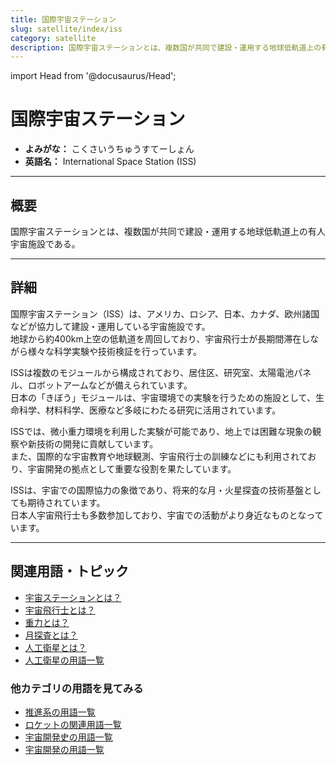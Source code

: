 ```yaml
---
title: 国際宇宙ステーション
slug: satellite/index/iss
category: satellite
description: 国際宇宙ステーションとは、複数国が共同で建設・運用する地球低軌道上の有人宇宙施設である。
---
```


import Head from '@docusaurus/Head';

<Head>
  <script type="application/ld+json">
    {`{
      "@context": "https://schema.org",
      "@type": "DefinedTerm",
      "name": "国際宇宙ステーション",
      "inDefinedTermSet": "https://www.space-portal.org",
      "termCode": "satellite/index/iss",
      "description": "国際宇宙ステーションとは、複数国が共同で建設・運用する地球低軌道上の有人宇宙施設である。",
      "url": "https://www.space-portal.org/docs/satellite/index/iss"
    }`}
  </script>
</Head>

# 国際宇宙ステーション

- **よみがな：** こくさいうちゅうすてーしょん  
- **英語名：** International Space Station (ISS)  

---

## 概要

国際宇宙ステーションとは、複数国が共同で建設・運用する地球低軌道上の有人宇宙施設である。

---

## 詳細

国際宇宙ステーション（ISS）は、アメリカ、ロシア、日本、カナダ、欧州諸国などが協力して建設・運用している宇宙施設です。  
地球から約400km上空の低軌道を周回しており、宇宙飛行士が長期間滞在しながら様々な科学実験や技術検証を行っています。  

ISSは複数のモジュールから構成されており、居住区、研究室、太陽電池パネル、ロボットアームなどが備えられています。  
日本の「きぼう」モジュールは、宇宙環境での実験を行うための施設として、生命科学、材料科学、医療など多岐にわたる研究に活用されています。  

ISSでは、微小重力環境を利用した実験が可能であり、地上では困難な現象の観察や新技術の開発に貢献しています。  
また、国際的な宇宙教育や地球観測、宇宙飛行士の訓練などにも利用されており、宇宙開発の拠点として重要な役割を果たしています。  

ISSは、宇宙での国際協力の象徴であり、将来的な月・火星探査の技術基盤としても期待されています。  
日本人宇宙飛行士も多数参加しており、宇宙での活動がより身近なものとなっています。

---

## 関連用語・トピック

- [宇宙ステーションとは？](/docs/satellite/type/space-station)
- [宇宙飛行士とは？](/docs/glossary/astronaut)  
- [重力とは？](/docs/physics/gravity)  
- [月探査とは？](/docs/explorer/type/moon-probe)  
- [人工衛星とは？](/docs/satellite/satellite)
- [人工衛星の用語一覧](/docs/category/satellite)

### 他カテゴリの用語を見てみる
- [推進系の用語一覧](/docs/category/propulsion)
- [ロケットの関連用語一覧](/docs/category/rocket)
- [宇宙開発史の用語一覧](/docs/category/history)
- [宇宙開発の用語一覧](/docs/category/glossary)
